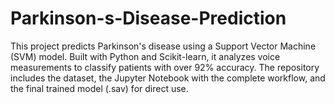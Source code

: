# Parkinson-s-Disease-Prediction
This project predicts Parkinson's disease using a Support Vector Machine (SVM) model.  Built with Python and Scikit-learn, it analyzes voice measurements to classify patients with over 92% accuracy. The repository includes the dataset, the Jupyter Notebook with the complete workflow, and the final trained model (.sav) for direct use.
